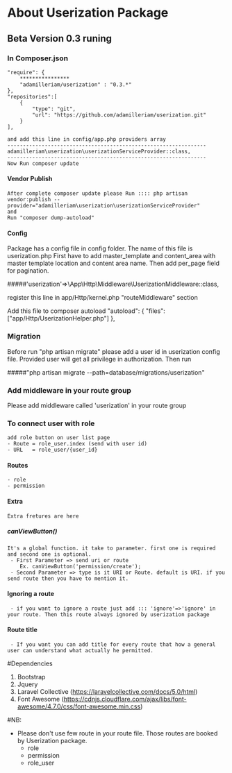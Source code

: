 # About Userization Package
## Beta Version 0.3 runing

### In Composer.json
 
    "require": {
        ****************
        "adamilleriam/userization" : "0.3.*"
    },
    "repositories":[
        {
            "type": "git",
            "url": "https://github.com/adamilleriam/userization.git"
        }
    ],
    
    and add this line in config/app.php providers array
    ----------------------------------------------------------------
    adamilleriam\userization\userizationServiceProvider::class,
    ----------------------------------------------------------------
    Now Run composer update
#### Vendor Publish
    After complete composer update please Run :::: php artisan vendor:publish --provider="adamilleriam\userization\userizationServiceProvider"
    and 
    Run "composer dump-autoload"
#### Config
 Package has a config file in config folder. The name of this file is  userization.php
  First have to add master_template and content_area with master template location and content area name.
  Then add per_page field for pagination.


#####'userization'=>\App\Http\Middleware\UserizationMiddleware::class,

register this line in app/Http/kernel.php "routeMiddleware" section

Add this file to composer autoload
    "autoload": {
        "files": ["app/Http/UserizationHelper.php"]
    },
### Migration
Before run "php artisan migrate" please add a user id in userization config file.
Provided user will get all privilege in authorization.
 Then run 
 
 #####"php artisan migrate --path=database/migrations/userization"

### Add middleware in your route group
Please add middleware called 'userization' in your route group

### To connect user with role
    add role button on user list page 
    - Route = role_user.index (send with user id)
    - URL   = role_user/{user_id} 

#### Routes
    - role
    - permission
    
    
#### Extra
    Extra fretures are here
##### canViewButton() 
    It's a global function. it take to parameter. first one is required and second one is optional.
     - First Parameter => send uri or route 
        Ex. canViewButton('permission/create');
     - Second Parameter => type is it URI or Route. default is URI. if you send route then you have to mention it. 
#### Ignoring a route
     - if you want to ignore a route just add ::: 'ignore'=>'ignore' in your route. Then this route always ignored by userization package
    
#### Route title
     - If you want you can add title for every route that how a general user can understand what actually he permitted.
    
#Dependencies
1. Bootstrap
2. Jquery
3. Laravel Collective (https://laravelcollective.com/docs/5.0/html)
4. Font Awesome (https://cdnjs.cloudflare.com/ajax/libs/font-awesome/4.7.0/css/font-awesome.min.css)

#NB:
- Please don't use few route in your route file. Those routes are booked by Userization package.
    * role
    * permission
    * role_user